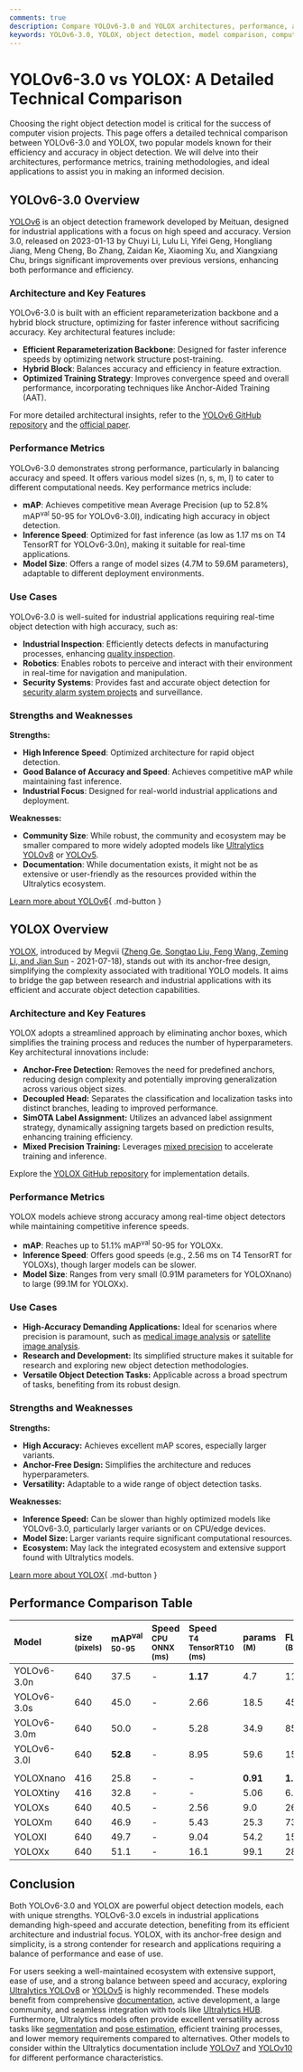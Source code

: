 ```yaml
---
comments: true
description: Compare YOLOv6-3.0 and YOLOX architectures, performance, and applications. Find the best object detection model for your computer vision needs.
keywords: YOLOv6-3.0, YOLOX, object detection, model comparison, computer vision, performance metrics, real-time applications, deep learning
---
```


# YOLOv6-3.0 vs YOLOX: A Detailed Technical Comparison

Choosing the right object detection model is critical for the success of computer vision projects. This page offers a detailed technical comparison between YOLOv6-3.0 and YOLOX, two popular models known for their efficiency and accuracy in object detection. We will delve into their architectures, performance metrics, training methodologies, and ideal applications to assist you in making an informed decision.

<script async src="https://cdn.jsdelivr.net/npm/chart.js"></script>
<script defer src="../../javascript/benchmark.js"></script>

<canvas id="modelComparisonChart" width="1024" height="400" active-models='["YOLOv6-3.0", "YOLOX"]'></canvas>

## YOLOv6-3.0 Overview

[YOLOv6](https://docs.ultralytics.com/models/yolov6/) is an object detection framework developed by Meituan, designed for industrial applications with a focus on high speed and accuracy. Version 3.0, released on 2023-01-13 by Chuyi Li, Lulu Li, Yifei Geng, Hongliang Jiang, Meng Cheng, Bo Zhang, Zaidan Ke, Xiaoming Xu, and Xiangxiang Chu, brings significant improvements over previous versions, enhancing both performance and efficiency.

### Architecture and Key Features

YOLOv6-3.0 is built with an efficient reparameterization backbone and a hybrid block structure, optimizing for faster inference without sacrificing accuracy. Key architectural features include:

- **Efficient Reparameterization Backbone**: Designed for faster inference speeds by optimizing network structure post-training.
- **Hybrid Block**: Balances accuracy and efficiency in feature extraction.
- **Optimized Training Strategy**: Improves convergence speed and overall performance, incorporating techniques like Anchor-Aided Training (AAT).

For more detailed architectural insights, refer to the [YOLOv6 GitHub repository](https://github.com/meituan/YOLOv6) and the [official paper](https://arxiv.org/abs/2301.05586).

### Performance Metrics

YOLOv6-3.0 demonstrates strong performance, particularly in balancing accuracy and speed. It offers various model sizes (n, s, m, l) to cater to different computational needs. Key performance metrics include:

- **mAP**: Achieves competitive mean Average Precision (up to 52.8% mAP<sup>val</sup> 50-95 for YOLOv6-3.0l), indicating high accuracy in object detection.
- **Inference Speed**: Optimized for fast inference (as low as 1.17 ms on T4 TensorRT for YOLOv6-3.0n), making it suitable for real-time applications.
- **Model Size**: Offers a range of model sizes (4.7M to 59.6M parameters), adaptable to different deployment environments.

### Use Cases

YOLOv6-3.0 is well-suited for industrial applications requiring real-time object detection with high accuracy, such as:

- **Industrial Inspection**: Efficiently detects defects in manufacturing processes, enhancing [quality inspection](https://www.ultralytics.com/blog/quality-inspection-in-manufacturing-traditional-vs-deep-learning-methods).
- **Robotics**: Enables robots to perceive and interact with their environment in real-time for navigation and manipulation.
- **Security Systems**: Provides fast and accurate object detection for [security alarm system projects](https://www.ultralytics.com/blog/security-alarm-system-projects-with-ultralytics-yolov8) and surveillance.

### Strengths and Weaknesses

**Strengths:**

- **High Inference Speed**: Optimized architecture for rapid object detection.
- **Good Balance of Accuracy and Speed**: Achieves competitive mAP while maintaining fast inference.
- **Industrial Focus**: Designed for real-world industrial applications and deployment.

**Weaknesses:**

- **Community Size**: While robust, the community and ecosystem may be smaller compared to more widely adopted models like [Ultralytics YOLOv8](https://docs.ultralytics.com/models/yolov8/) or [YOLOv5](https://docs.ultralytics.com/models/yolov5/).
- **Documentation**: While documentation exists, it might not be as extensive or user-friendly as the resources provided within the Ultralytics ecosystem.

[Learn more about YOLOv6](https://docs.ultralytics.com/models/yolov6/){ .md-button }

## YOLOX Overview

[YOLOX](https://yolox.readthedocs.io/en/latest/), introduced by Megvii ([Zheng Ge, Songtao Liu, Feng Wang, Zeming Li, and Jian Sun](https://arxiv.org/abs/2107.08430) - 2021-07-18), stands out with its anchor-free design, simplifying the complexity associated with traditional YOLO models. It aims to bridge the gap between research and industrial applications with its efficient and accurate object detection capabilities.

### Architecture and Key Features

YOLOX adopts a streamlined approach by eliminating anchor boxes, which simplifies the training process and reduces the number of hyperparameters. Key architectural innovations include:

- **Anchor-Free Detection:** Removes the need for predefined anchors, reducing design complexity and potentially improving generalization across various object sizes.
- **Decoupled Head:** Separates the classification and localization tasks into distinct branches, leading to improved performance.
- **SimOTA Label Assignment:** Utilizes an advanced label assignment strategy, dynamically assigning targets based on prediction results, enhancing training efficiency.
- **Mixed Precision Training:** Leverages [mixed precision](https://www.ultralytics.com/glossary/mixed-precision) to accelerate training and inference.

Explore the [YOLOX GitHub repository](https://github.com/Megvii-BaseDetection/YOLOX) for implementation details.

### Performance Metrics

YOLOX models achieve strong accuracy among real-time object detectors while maintaining competitive inference speeds.

- **mAP**: Reaches up to 51.1% mAP<sup>val</sup> 50-95 for YOLOXx.
- **Inference Speed**: Offers good speeds (e.g., 2.56 ms on T4 TensorRT for YOLOXs), though larger models can be slower.
- **Model Size**: Ranges from very small (0.91M parameters for YOLOXnano) to large (99.1M for YOLOXx).

### Use Cases

- **High-Accuracy Demanding Applications:** Ideal for scenarios where precision is paramount, such as [medical image analysis](https://www.ultralytics.com/glossary/medical-image-analysis) or [satellite image analysis](https://www.ultralytics.com/blog/using-computer-vision-to-analyse-satellite-imagery).
- **Research and Development:** Its simplified structure makes it suitable for research and exploring new object detection methodologies.
- **Versatile Object Detection Tasks:** Applicable across a broad spectrum of tasks, benefiting from its robust design.

### Strengths and Weaknesses

**Strengths:**

- **High Accuracy:** Achieves excellent mAP scores, especially larger variants.
- **Anchor-Free Design:** Simplifies the architecture and reduces hyperparameters.
- **Versatility:** Adaptable to a wide range of object detection tasks.

**Weaknesses:**

- **Inference Speed:** Can be slower than highly optimized models like YOLOv6-3.0, particularly larger variants or on CPU/edge devices.
- **Model Size:** Larger variants require significant computational resources.
- **Ecosystem:** May lack the integrated ecosystem and extensive support found with Ultralytics models.

[Learn more about YOLOX](https://github.com/Megvii-BaseDetection/YOLOX){ .md-button }

## Performance Comparison Table

| Model       | size<br><sup>(pixels) | mAP<sup>val<br>50-95 | Speed<br><sup>CPU ONNX<br>(ms) | Speed<br><sup>T4 TensorRT10<br>(ms) | params<br><sup>(M) | FLOPs<br><sup>(B) |
| :---------- | :-------------------- | :------------------- | :----------------------------- | :---------------------------------- | :----------------- | :---------------- |
| YOLOv6-3.0n | 640                   | 37.5                 | -                              | **1.17**                            | 4.7                | 11.4              |
| YOLOv6-3.0s | 640                   | 45.0                 | -                              | 2.66                                | 18.5               | 45.3              |
| YOLOv6-3.0m | 640                   | 50.0                 | -                              | 5.28                                | 34.9               | 85.8              |
| YOLOv6-3.0l | 640                   | **52.8**             | -                              | 8.95                                | 59.6               | 150.7             |
|             |                       |                      |                                |                                     |                    |                   |
| YOLOXnano   | 416                   | 25.8                 | -                              | -                                   | **0.91**           | **1.08**          |
| YOLOXtiny   | 416                   | 32.8                 | -                              | -                                   | 5.06               | 6.45              |
| YOLOXs      | 640                   | 40.5                 | -                              | 2.56                                | 9.0                | 26.8              |
| YOLOXm      | 640                   | 46.9                 | -                              | 5.43                                | 25.3               | 73.8              |
| YOLOXl      | 640                   | 49.7                 | -                              | 9.04                                | 54.2               | 155.6             |
| YOLOXx      | 640                   | 51.1                 | -                              | 16.1                                | 99.1               | 281.9             |

## Conclusion

Both YOLOv6-3.0 and YOLOX are powerful object detection models, each with unique strengths. YOLOv6-3.0 excels in industrial applications demanding high-speed and accurate detection, benefiting from its efficient architecture and industrial focus. YOLOX, with its anchor-free design and simplicity, is a strong contender for research and applications requiring a balance of performance and ease of use.

For users seeking a well-maintained ecosystem with extensive support, ease of use, and a strong balance between speed and accuracy, exploring [Ultralytics YOLOv8](https://docs.ultralytics.com/models/yolov8/) or [YOLOv5](https://docs.ultralytics.com/models/yolov5/) is highly recommended. These models benefit from comprehensive [documentation](https://docs.ultralytics.com/), active development, a large community, and seamless integration with tools like [Ultralytics HUB](https://docs.ultralytics.com/hub/). Furthermore, Ultralytics models often provide excellent versatility across tasks like [segmentation](https://docs.ultralytics.com/tasks/segment/) and [pose estimation](https://docs.ultralytics.com/tasks/pose/), efficient training processes, and lower memory requirements compared to alternatives. Other models to consider within the Ultralytics documentation include [YOLOv7](https://docs.ultralytics.com/models/yolov7/) and [YOLOv10](https://docs.ultralytics.com/models/yolov10/) for different performance characteristics.
